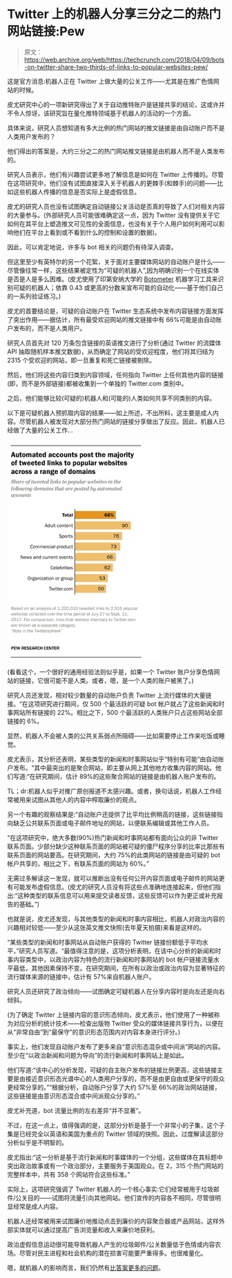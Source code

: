 # Twitter 上的机器人分享三分之二的热门网站链接:Pew 

> 原文：<https://web.archive.org/web/https://techcrunch.com/2018/04/09/bots-on-twitter-share-two-thirds-of-links-to-popular-websites-pew/>

这是官方消息:机器人正在 Twitter 上做大量的公关工作——尤其是在推广色情网站的时候。

皮尤研究中心的一项新研究得出了关于自动推特账户是链接共享的结论，这或许并不令人惊讶，该研究旨在量化推特领域基于机器人的活动的一个方面。

具体来说，研究人员想知道有多大比例的热门网站的推文链接是由自动账户而不是人类用户发布的？

他们得出的答案是，大约三分之二的热门网站推文链接是由机器人而不是人类发布的。

研究人员表示，他们有兴趣尝试更多地了解信息是如何在 Twitter 上传播的。尽管在这项研究中，他们没有试图直接深入关于机器人的更棘手(和棘手)的问题——比如这些机器人传播的信息是否实际上是虚假信息。

皮尤的研究人员也没有试图确定自动链接公关活动是否真的导致了人们对相关内容的大量参与。(外部研究人员可能很难确定这一点，因为 Twitter 没有提供关于它如何在其平台上塑造推文可见性的全面信息，也没有关于个人用户如何利用可以影响他们在平台上看到或不看到什么的控制和设置的数据)。

因此，可以肯定地说，许多与 bot 相关的问题仍有待深入调查。

但这里至少有英特尔的另一个花絮，关于面对主要媒体网站的自动账户是什么——尽管像往常一样，这些结果被定性为“可疑的机器人”,因为明确识别一个在线实体是否是人是多么困难。(皮尤使用了印第安纳大学的 [Botometer](https://web.archive.org/web/20230306040230/https://botometer.iuni.iu.edu/#!/) 机器学习工具来识别可疑的机器人；依靠 0.43 或更高的分数来宣布可能的自动化——基于他们自己的一系列验证练习。)

皮尤的首要结论是，可疑的自动账户在 Twitter 生态系统中发布内容链接方面发挥了突出作用——据估计，所有最受欢迎网站的推文链接中有 66%可能是由自动账户发布的，而不是人类用户。

研究人员首先对 120 万条包含链接的英语推文进行了分析(通过 Twitter 的流媒体 API 抽取随机样本推文数据)，从而确定了网站的受欢迎程度，他们将其归结为 2315 个受欢迎的网站，即一旦重复和死亡链接被剔除。

然后，他们将这些内容归类到内容领域，任何指向 Twitter 上任何其他内容的链接(即，而不是外部链接)都被收集到一个单独的 Twitter.com 类别中。

之后，他们能够比较(可疑的)机器人和(可能的)人类如何共享不同类别的内容。

以下是可疑机器人预抓取内容的结果——如上所述，不出所料，这主要是成人内容。尽管机器人被发现对大部分热门网站的链接分享做出了反应。因此，机器人已经做了大量的公关工作…

![](img/8d16ecf538b1a4b0309f8bf475873ad3.png)

(看看这个，一个很好的通用经验法则似乎是，如果一个 Twitter 账户分享色情网站的链接，它很可能不是人类。或者，嗯，是一个人类的账户被黑了。)

研究人员还发现，相对较少数量的自动账户负责 Twitter 上流行媒体的大量链接。“在这项研究进行期间，仅 500 个最活跃的可疑 bot 帐户就占了这些新闻和时事网站所有链接的 22%。相比之下，500 个最活跃的人类账户只占这些网站全部链接的 6%。

显然，机器人不会被人类的公共关系弱点所阻碍——比如需要停止工作来吃饭或睡觉。

皮尤表示，其分析还表明，某些类型的新闻和时事网站似乎“特别有可能”由自动账户发布。“其中最突出的是聚合网站，即主要从网上其他地方收集内容的网站。他们写道:“在研究期间，估计 89%的这些聚合网站的链接是由机器人账户发布的。

TL；dr:机器人似乎对推广原创报道不太感兴趣。或者，换句话说，机器人工作经常被用来试图从其他人的内容中榨取廉价的观点。

另一个有趣的观察结果是:“自动账户还提供了比平均比例稍高的链接，这些链接指向缺乏公共联系页面或电子邮件地址的网站，以便联系编辑或其他工作人员。

“在这项研究中，绝大多数(90%)热门新闻和时事网站都有面向公众的非 Twitter 联系页面。少部分缺少这种联系页面的网站被可疑的僵尸程序分享的比率比那些有联系页面的网站要高。在研究期间，大约 75%的此类网站的链接是由可疑的 bot 帐户共享的，相比之下，有联系页面的网站为 60%。”

无需过多解读这一发现，就可以推断出没有任何公开内容页面或电子邮件的网站更有可能发布虚假信息。(皮尤的研究人员没有将这些点准确地连接起来，但他们指出:“这种类型的联系信息可以用来提交读者反馈，这些反馈可以作为更正或补充报告的基础。”)

也就是说，皮尤还发现，与其他类型的新闻和时事内容相比，机器人对政治内容的兴趣相对较低——至少从这张英文推文快照(去年夏天拍摄)来看是这样的。

“某些类型的新闻和时事网站从自动账户获得的 Twitter 链接份额低于平均水平，”研究人员写道。“最值得注意的是，这项分析表明，在该中心分析的新闻和时事内容类型中，以政治内容为特色的流行新闻和时事网站的 bot 帐户链接流量水平最低，其他因素保持不变。在研究期间，在所有以政治或政治内容为显著特征的流行媒体来源的链接中，估计有 57%来自机器人账户。

研究人员还研究了政治倾向——试图确定可疑机器人在分享内容时是向左还是向右倾斜。

(为了确定 Twitter 上链接内容的意识形态倾向，皮尤表示，他们使用了一种被称为对应分析的统计技术——检查出版物 Twitter 受众的媒体链接共享行为，以便在从“非常自由”到“最保守”的意识形态范围内对内容本身进行评分。)

事实上，他们发现自动账户发布了更多来自“意识形态混杂或中间派”网站的内容。至少在“以政治新闻和问题为导向”的流行新闻和时事网站上是如此。

他们写道:“该中心的分析发现，可疑的自主账户发布的链接比例更高，这些链接主要是由接近意识形态光谱中心的人类用户分享的，而不是由更自由或更保守的观众更经常分享的。”“根据分析，自动账户分享了大约 57%至 66%的政治网站链接，这些链接是由意识形态混合或中间派观众分享的。”

皮尤补充道，bot 流量比例的左右差异“并不显著”。

不过，在这一点上，值得强调的是，这部分分析是基于一个非常小的子集，这个子集是已经完全以英语和美国为重点的 Twitter 领域的快照。因此，过度解读这部分分析似乎是不明智的。

皮尤指出:“这一分析是基于流行新闻和时事媒体的一个分组，这些媒体在其标题中突出政治故事或有一个政治部分，主要服务于美国观众。在 2，315 个热门网站的完整样本中，共有 358 个网站符合这些标准。”

实际上，这项研究强调了 Twitter 机器人的一个核心事实:它们经常被用于垃圾邮件/公关目的——试图将流量引向其他网站。他们宣传的内容各不相同，尽管很明显经常是成人内容。

机器人还经常被用来试图廉价地推动点击到廉价的内容聚合器或产品网站，这样外部实体就可以通过提高广告浏览量和收入来廉价地获利。

政治虚假信息运动很可能导致机器人产生的垃圾邮件/公关数量低于色情或内容农场。尽管对民主进程和社会机构的潜在损害可能要严重得多。也很难量化。

嗯，就机器人的影响而言，我们仍然有[比答案更多的问题](https://web.archive.org/web/20230306040230/https://techcrunch.com/2018/01/26/twitter-accused-of-dodging-brexit-botnet-questions-again/)。